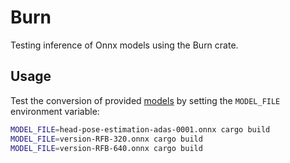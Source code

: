 # Burn
Testing inference of Onnx models using the Burn crate.

## Usage
Test the conversion of provided [models](./models/) by setting the `MODEL_FILE` environment variable: 
```sh
MODEL_FILE=head-pose-estimation-adas-0001.onnx cargo build
MODEL_FILE=version-RFB-320.onnx cargo build
MODEL_FILE=version-RFB-640.onnx cargo build
```
